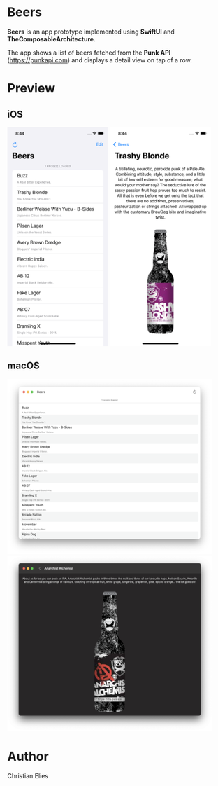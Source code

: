 # Beers
**Beers** is an app prototype implemented using **SwiftUI** and **TheComposableArchitecture**.

The app shows a list of beers fetched from the **Punk API** (https://punkapi.com) and displays a detail view on tap of a row.

# Preview

## iOS

<div style="display: inline-block;">
  <img src="https://github.com/crelies/Beers/blob/master/screenshots/phone1.png" alt="Preview Image Beer List - iPhone" height="500"/>
  <img src="https://github.com/crelies/Beers/blob/master/screenshots/phone2.png" alt="Preview Image Beer Detail - iPhone" height="500"/>
</di>

## macOS

<div style="display: inline-block;">
  <img src="https://github.com/crelies/Beers/blob/master/screenshots/mac1.png" alt="Preview Image Beer List - Mac" height="400"/>
  <img src="https://github.com/crelies/Beers/blob/master/screenshots/mac2.png" alt="Preview Image Beer Detail - Mac" height="400"/>
</div>

# Author

Christian Elies
